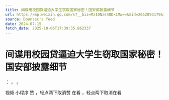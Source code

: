 ```yaml
---
title: 间谍用校园贷逼迫大学生窃取国家秘密！国安部披露细节
url: https://mp.weixin.qq.com/s?__biz=MzI0NzE4ODk1Mw==&mid=2652093179&idx=1&sn=5a09c12766404ebe4b5862e3ed111a89
source: Doonsec's feed
date: 2024-07-15
fetch_date: 2025-10-06T17:39:35.862337
---
```


# 间谍用校园贷逼迫大学生窃取国家秘密！国安部披露细节

：
，
。

视频
小程序
赞
，轻点两下取消赞
在看
，轻点两下取消在看